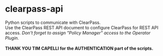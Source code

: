 # clearpass-api
Python scripts to communicate with ClearPass. <br />
Use the ClearPass REST API document to configure ClearPass for REST API access. <i>Don't forget to assign "Policy Manager" access to the Operator Plugin.</i><br /><br />
<b>THANK YOU TIM CAPELLI for the AUTHENTICATION part of the scripts.</b>
